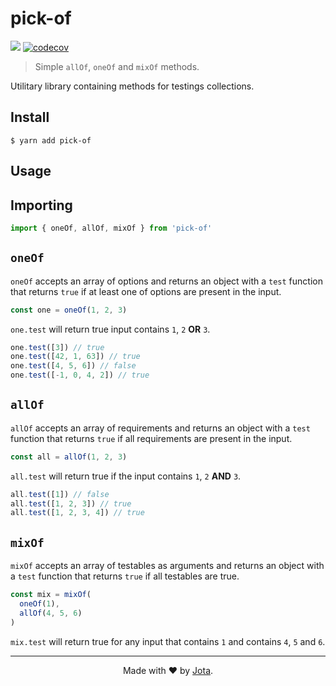 # pick-of

![](https://img.shields.io/badge/license-MIT-green)
[![codecov](https://codecov.io/gh/jotaajunior/allone/branch/main/graph/badge.svg?token=S0PI1DT4UA)](https://codecov.io/gh/jotaajunior/allone)

> Simple `allOf`, `oneOf` and `mixOf` methods.

Utilitary library containing methods for testings collections.

## Install

```
$ yarn add pick-of
```

## Usage

## Importing

```ts
import { oneOf, allOf, mixOf } from 'pick-of'
```

## `oneOf`

`oneOf` accepts an array of options and returns an object with a `test` function that returns `true` if at least one of options are present in the input.

```ts
const one = oneOf(1, 2, 3)
```

`one.test` will return true input contains `1`, `2` **OR** `3`.

```ts
one.test([3]) // true
one.test([42, 1, 63]) // true
one.test([4, 5, 6]) // false
one.test([-1, 0, 4, 2]) // true
```

## `allOf`

`allOf` accepts an array of requirements and returns an object with a `test` function that returns `true` if all requirements are present in the input.


```ts
const all = allOf(1, 2, 3)
```

`all.test` will return true if the input contains `1`, `2` **AND** `3`.

```ts
all.test([1]) // false
all.test([1, 2, 3]) // true
all.test([1, 2, 3, 4]) // true
```

## `mixOf`

`mixOf` accepts an array of testables as arguments and returns an object with a `test` function that returns `true` if all testables are true.

```ts
const mix = mixOf(
  oneOf(1),
  allOf(4, 5, 6)
)
```

`mix.test` will return true for any input that contains `1` and contains `4`, `5` and `6`.

---

<div align="center">
  Made with ❤ by <a href="https://github.com/jotaajunior">Jota</a>.
</div>
